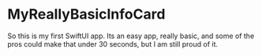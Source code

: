 # MyReallyBasicInfoCard
So this is my first SwiftUI app. Its an easy app, really basic, and some of the pros could make that under 30 seconds, but I am still proud of it.
